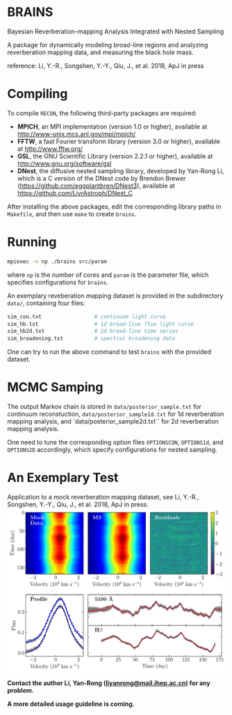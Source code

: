 # BRAINS
Bayesian Reverberation-mapping Analysis Integrated with Nested Sampling

A package for dynamically modeling broad-line regions and analyzing reverberation mapping data, and measuring the black hole mass.

reference: Li, Y.-R., Songshen, Y.-Y., Qiu, J., et al. 2018, ApJ in press

# Compiling
To compile ``RECON``, the following third-party packages are required:
- **MPICH**, an MPI implementation (version 1.0 or higher), available at http://www-unix.mcs.anl.gov/mpi/mpich/
- **FFTW**, a fast Fourier transform library (version 3.0 or higher), available at http://www.fftw.org/
- **GSL**, the GNU Scientific Library (version 2.2.1 or higher), available at http://www.gnu.org/software/gsl
- **DNest**, the diffusive nested sampling library, developed by Yan-Rong Li, which is a C version of the DNest code by Brendon Brewer (https://github.com/eggplantbren/DNest3), available at https://github.com/LiyrAstroph/DNest_C

After installing the above packages, edit the corresponding library paths in ``Makefile``, and then use ``make`` to create ``brains``.

# Running

```bash
mpiexec -n np ./brains src/param
```

where ``np`` is the number of cores and ``param`` is the parameter file, which specifies configurations for ``brains``.

An exemplary reveberation mapping dataset is provided in the subdirectory ``data/``, containing four files:
```bash
sim_con.txt                 # continuum light curve
sim_hb.txt                  # 1d broad-line flux light curve   
sim_hb2d.txt                # 2d broad-line time series
sim_broadening.txt          # spectral broadening data
```

One can try to run the above command to test ``brains`` with the provided dataset.

# MCMC Samping
The output Markov chain is stored in ``data/posterior_sample.txt`` for continuum reconstuction, ``data/posterior_sample1d.txt`` for 1d reverberation mapping analysis, and `data/posterior_sample2d.txt`` for 2d reverberation mapping analysis.

One need to tune the corresponding option files ``OPTIONSCON``, ``OPTIONS1d``, and ``OPTIONS2D`` accordingly, which specify configurations for nested sampling.

# An Exemplary Test
Application to a mock reverberation mapping dataset, see Li, Y.-R., Songshen, Y.-Y., Qiu, J., et al. 2018, ApJ in press.
![Application to a mock reverberation mapping dataset](https://github.com/liyropt/MyGithubPic/blob/master/fig_sim_brains.jpg)

**Contact the author Li, Yan-Rong (liyanrong@mail.ihep.ac.cn) for any problem.**

**A more detailed usage guideline is coming.**

